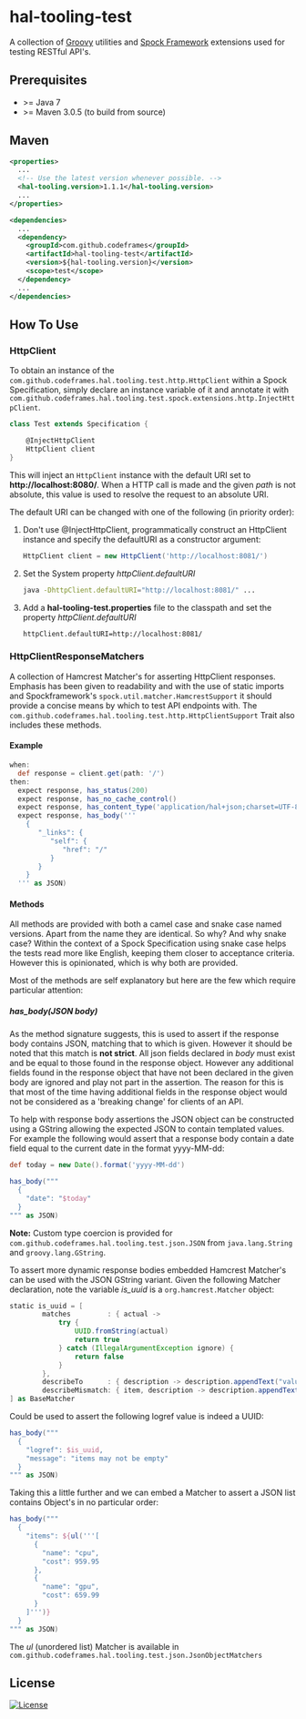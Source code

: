 # hal-tooling-test

A collection of [Groovy](http://www.groovy-lang.org/) utilities and [Spock Framework](http://docs.spockframework.org/) 
extensions used for testing RESTful API's.

## Prerequisites

 * \>= Java 7
 * \>= Maven 3.0.5 (to build from source)

## Maven

```xml
<properties>
  ...
  <!-- Use the latest version whenever possible. -->
  <hal-tooling.version>1.1.1</hal-tooling.version>
  ...
</properties>

<dependencies>
  ...
  <dependency>
    <groupId>com.github.codeframes</groupId>
    <artifactId>hal-tooling-test</artifactId>
    <version>${hal-tooling.version}</version>
    <scope>test</scope>
  </dependency>
  ...
</dependencies>
```

## How To Use

### HttpClient

To obtain an instance of the `com.github.codeframes.hal.tooling.test.http.HttpClient` within a Spock Specification, 
simply declare an instance variable of it and annotate it with 
`com.github.codeframes.hal.tooling.test.spock.extensions.http.InjectHttpClient`.

```groovy
class Test extends Specification {

    @InjectHttpClient
    HttpClient client
}
```

This will inject an `HttpClient` instance with the default URI set to **http://localhost:8080/**. When a HTTP call is 
made and the given *path* is not absolute, this value is used to resolve the request to an absolute URI.

The default URI can be changed with one of the following (in priority order):

 1. Don't use @InjectHttpClient, programmatically construct an HttpClient instance and specify the defaultURI as a 
    constructor argument:
    ```groovy
    HttpClient client = new HttpClient('http://localhost:8081/')
    ```
 
 2. Set the System property *httpClient.defaultURI*
    ```sh
    java -DhttpClient.defaultURI="http://localhost:8081/" ...
    ```
        
 3. Add a **hal-tooling-test.properties** file to the classpath and set the property *httpClient.defaultURI*
    ```properties
    httpClient.defaultURI=http://localhost:8081/
    ```

### HttpClientResponseMatchers

A collection of Hamcrest Matcher's for asserting HttpClient responses. Emphasis has been given to readability and with
the use of static imports and Spockframework's `spock.util.matcher.HamcrestSupport` it should provide a concise means by
which to test API endpoints with. The `com.github.codeframes.hal.tooling.test.http.HttpClientSupport` Trait also includes 
these methods.

#### Example

```groovy
when:
  def response = client.get(path: '/')
then:
  expect response, has_status(200)
  expect response, has_no_cache_control()
  expect response, has_content_type('application/hal+json;charset=UTF-8')
  expect response, has_body('''
    {
       "_links": {
          "self": {
             "href": "/"
          }
       }
    }
  ''' as JSON)
```

#### Methods

All methods are provided with both a camel case and snake case named versions. Apart from the name they are identical.
So why? And why snake case? Within the context of a Spock Specification using snake case helps the tests read more like
English, keeping them closer to acceptance criteria. However this is opinionated, which is why both are provided.

Most of the methods are self explanatory but here are the few which require particular attention:

##### has_body(JSON body)

As the method signature suggests, this is used to assert if the response body contains JSON, matching that to which is 
given. However it should be noted that this match is **not strict**. All json fields declared in *body* must exist and
be equal to those found in the response object. However any additional fields found in the response object that have not 
been declared in the given body are ignored and play not part in the assertion. The reason for this is that most of the
time having additional fields in the response object would not be considered as a 'breaking change' for clients of an 
API. 

To help with response body assertions the JSON object can be constructed using a GString allowing the expected JSON to
contain templated values. For example the following would assert that a response body contain a date field equal to the
current date in the format yyyy-MM-dd:

```groovy
def today = new Date().format('yyyy-MM-dd')

has_body("""
  {
    "date": "$today"
  }
""" as JSON)
```

**Note:** Custom type coercion is provided for `com.github.codeframes.hal.tooling.test.json.JSON` from `java.lang.String` 
and `groovy.lang.GString`.

To assert more dynamic response bodies embedded Hamcrest Matcher's can be used with the JSON GString variant. Given the
following Matcher declaration, note the variable *is_uuid* is a `org.hamcrest.Matcher` object:

```groovy
static is_uuid = [
        matches         : { actual ->
            try {
                UUID.fromString(actual)
                return true
            } catch (IllegalArgumentException ignore) {
                return false
            }
        },
        describeTo      : { description -> description.appendText("value to be a UUID") },
        describeMismatch: { item, description -> description.appendText("was ").appendValue(item) }
] as BaseMatcher
```

Could be used to assert the following logref value is indeed a UUID:

```groovy
has_body("""
  {
    "logref": $is_uuid,
    "message": "items may not be empty"
  }
""" as JSON)
```

Taking this a little further and we can embed a Matcher to assert a JSON list contains Object's in no particular order:

```groovy
has_body("""
  {
    "items": ${ul('''[
      {
        "name": "cpu",
        "cost": 959.95
      },
      {
        "name": "gpu",
        "cost": 659.99
      }
    ]''')}
  }
""" as JSON)
```

The *ul* (unordered list) Matcher is available in `com.github.codeframes.hal.tooling.test.json.JsonObjectMatchers`

## License

[![License](http://img.shields.io/:license-apache-blue.svg)](http://www.apache.org/licenses/LICENSE-2.0.html)

